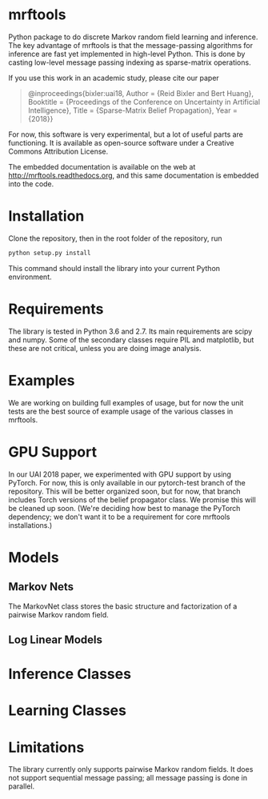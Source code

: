 # mrftools

Python package to do discrete Markov random field learning and inference. The key advantage of
mrftools is that the message-passing algorithms for inference are fast yet implemented in high-level
Python. This is done by casting low-level message passing indexing as sparse-matrix operations.

If you use this work in an academic study, please cite our paper

>@inproceedings{bixler:uai18,
	Author = {Reid Bixler and Bert Huang},
	Booktitle = {Proceedings of the Conference on Uncertainty in Artificial Intelligence},
	Title = {Sparse-Matrix Belief Propagation},
	Year = {2018}}

For now, this software is very experimental, but a lot of useful parts are functioning.
It is available as open-source software under a Creative Commons Attribution License.

The embedded documentation is available on the web at http://mrftools.readthedocs.org,
and this same documentation is embedded into the code.

# Installation

Clone the repository, then in the root folder of the repository, run

```bash
python setup.py install
```

This command should install the library
into your current Python environment.

# Requirements

The library is tested in Python 3.6 and 2.7. Its main requirements are
scipy and numpy. Some of the secondary classes require PIL and matplotlib,
but these are not critical, unless you are doing image analysis.

# Examples

We are working on building full examples of usage, but for now the unit tests are
the best source of example usage of the various classes in mrftools.

# GPU Support

In our UAI 2018 paper, we experimented with GPU support by using PyTorch. For now, this
is only available in our pytorch-test branch of the repository. This will be
better organized soon, but for now, that branch includes Torch versions of the
belief propagator class. We promise this will be cleaned up soon. (We're deciding how best
to manage the PyTorch dependency; we don't want it to be a requirement for core mrftools
installations.)

# Models

## Markov Nets

The MarkovNet class stores the basic structure and factorization of a pairwise
Markov random field.

## Log Linear Models

# Inference Classes

# Learning Classes

# Limitations

The library currently only supports pairwise Markov random fields. It does not
support sequential message passing; all message passing is done in parallel.
